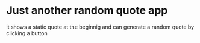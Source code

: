 # Just another random quote app

it shows a static quote at the beginnig and can generate a random quote by clicking a button
